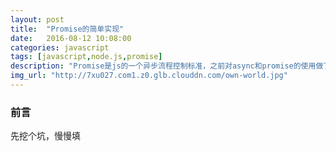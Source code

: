 ```yaml
---
layout: post
title:  "Promise的简单实现"
date:   2016-08-12 10:08:00
categories: javascript
tags: [javascript,node.js,promise]
description: "Promise是js的一个异步流程控制标准，之前对async和promise的使用做了一个简单的对比，这次根据Promise/A+规范实现一个简单的Promise，以便对Promise有更深的了解"
img_url: "http://7xu027.com1.z0.glb.clouddn.com/own-world.jpg"
---
```


### 前言

先挖个坑，慢慢填